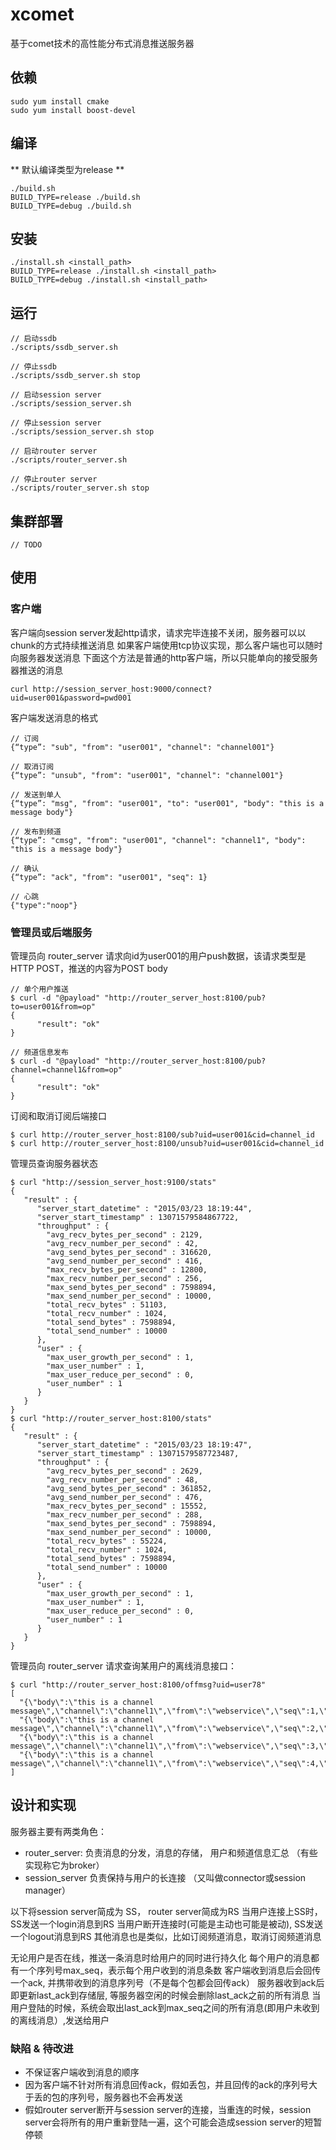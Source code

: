 # xcomet

基于comet技术的高性能分布式消息推送服务器

## 依赖

```
sudo yum install cmake
sudo yum install boost-devel
```

## 编译

** 默认编译类型为release **

```
./build.sh
BUILD_TYPE=release ./build.sh
BUILD_TYPE=debug ./build.sh
```

## 安装

```
./install.sh <install_path>
BUILD_TYPE=release ./install.sh <install_path>
BUILD_TYPE=debug ./install.sh <install_path>
```

## 运行

```
// 启动ssdb
./scripts/ssdb_server.sh

// 停止ssdb
./scripts/ssdb_server.sh stop

// 启动session server
./scripts/session_server.sh

// 停止session server
./scripts/session_server.sh stop

// 启动router server
./scripts/router_server.sh

// 停止router server
./scripts/router_server.sh stop
```

## 集群部署
```
// TODO
```


## 使用

### 客户端

客户端向session server发起http请求，请求完毕连接不关闭，服务器可以以chunk的方式持续推送消息
如果客户端使用tcp协议实现，那么客户端也可以随时向服务器发送消息
下面这个方法是普通的http客户端，所以只能单向的接受服务器推送的消息

```
curl http://session_server_host:9000/connect?uid=user001&password=pwd001
```

客户端发送消息的格式
```
// 订阅
{“type”: "sub", "from": "user001", "channel": "channel001"}

// 取消订阅
{“type”: "unsub", "from": "user001", "channel": "channel001"}

// 发送到单人
{“type”: "msg", "from": "user001", "to": "user001", "body": "this is a message body"}

// 发布到频道
{“type”: "cmsg", "from": "user001", "channel": "channel1", "body": "this is a message body"}

// 确认
{“type”: "ack", "from": "user001", "seq": 1}

// 心跳
{"type":"noop"}
```

### 管理员或后端服务

管理员向 router_server 请求向id为user001的用户push数据，该请求类型是 HTTP POST，推送的内容为POST body

```
// 单个用户推送
$ curl -d "@payload" "http://router_server_host:8100/pub?to=user001&from=op"
{
      "result": "ok"
}

// 频道信息发布
$ curl -d "@payload" "http://router_server_host:8100/pub?channel=channel1&from=op"
{
      "result": "ok"
}
```

订阅和取消订阅后端接口

```
$ curl http://router_server_host:8100/sub?uid=user001&cid=channel_id
$ curl http://router_server_host:8100/unsub?uid=user001&cid=channel_id
```

管理员查询服务器状态

```
$ curl "http://session_server_host:9100/stats"
{
   "result" : {
      "server_start_datetime" : "2015/03/23 18:19:44",
      "server_start_timestamp" : 13071579584867722,
      "throughput" : {
        "avg_recv_bytes_per_second" : 2129,
        "avg_recv_number_per_second" : 42,
        "avg_send_bytes_per_second" : 316620,
        "avg_send_number_per_second" : 416,
        "max_recv_bytes_per_second" : 12800,
        "max_recv_number_per_second" : 256,
        "max_send_bytes_per_second" : 7598894,
        "max_send_number_per_second" : 10000,
        "total_recv_bytes" : 51103,
        "total_recv_number" : 1024,
        "total_send_bytes" : 7598894,
        "total_send_number" : 10000
      },
      "user" : {
        "max_user_growth_per_second" : 1,
        "max_user_number" : 1,
        "max_user_reduce_per_second" : 0,
        "user_number" : 1
      }
   }
}
$ curl "http://router_server_host:8100/stats"
{
   "result" : {
      "server_start_datetime" : "2015/03/23 18:19:47",
      "server_start_timestamp" : 13071579587723487,
      "throughput" : {
        "avg_recv_bytes_per_second" : 2629,
        "avg_recv_number_per_second" : 48,
        "avg_send_bytes_per_second" : 361852,
        "avg_send_number_per_second" : 476,
        "max_recv_bytes_per_second" : 15552,
        "max_recv_number_per_second" : 288,
        "max_send_bytes_per_second" : 7598894,
        "max_send_number_per_second" : 10000,
        "total_recv_bytes" : 55224,
        "total_recv_number" : 1024,
        "total_send_bytes" : 7598894,
        "total_send_number" : 10000
      },
      "user" : {
        "max_user_growth_per_second" : 1,
        "max_user_number" : 1,
        "max_user_reduce_per_second" : 0,
        "user_number" : 1
      }
   }
}
```

管理员向 router_server 请求查询某用户的离线消息接口：

```
$ curl "http://router_server_host:8100/offmsg?uid=user78"
[
  "{\"body\":\"this is a channel message\",\"channel\":\"channel1\",\"from\":\"webservice\",\"seq\":1,\"to\":\"user78\",\"type\":\"cmsg\"}\n",
  "{\"body\":\"this is a channel message\",\"channel\":\"channel1\",\"from\":\"webservice\",\"seq\":2,\"to\":\"user78\",\"type\":\"cmsg\"}\n",
  "{\"body\":\"this is a channel message\",\"channel\":\"channel1\",\"from\":\"webservice\",\"seq\":3,\"to\":\"user78\",\"type\":\"cmsg\"}\n",
  "{\"body\":\"this is a channel message\",\"channel\":\"channel1\",\"from\":\"webservice\",\"seq\":4,\"to\":\"user78\",\"type\":\"cmsg\"}\n"
]
```

## 设计和实现

服务器主要有两类角色：
* router_server: 负责消息的分发，消息的存储， 用户和频道信息汇总 （有些实现称它为broker）
* session_server 负责保持与用户的长连接 （又叫做connector或session manager）

以下将session server简成为 SS， router server简成为RS
当用户连接上SS时，SS发送一个login消息到RS
当用户断开连接时(可能是主动也可能是被动), SS发送一个logout消息到RS
其他消息也是类似，比如订阅频道消息，取消订阅频道消息

无论用户是否在线，推送一条消息时给用户的同时进行持久化
每个用户的消息都有一个序列号max_seq，表示每个用户收到的消息条数
客户端收到消息后会回传一个ack, 并携带收到的消息序列号（不是每个包都会回传ack）
服务器收到ack后即更新last_ack到存储层, 等服务器空闲的时候会删除last_ack之前的所有消息
当用户登陆的时候，系统会取出last_ack到max_seq之间的所有消息(即用户未收到的离线消息）,发送给用户

### 缺陷 & 待改进

* 不保证客户端收到消息的顺序
* 因为客户端不针对所有消息回传ack，假如丢包，并且回传的ack的序列号大于丢的包的序列号，服务器也不会再发送
* 假如router server断开与session server的连接，当重连的时候，session server会将所有的用户重新登陆一遍，这个可能会造成session server的短暂停顿
